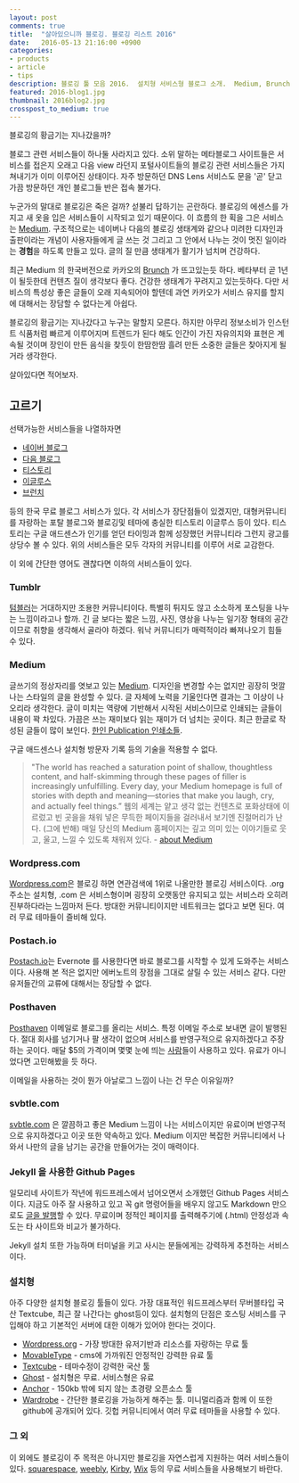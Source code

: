 ```yaml
---
layout: post
comments: true
title:  "살아있으니까 블로깅. 블로깅 리스트 2016"
date:   2016-05-13 21:16:00 +0900
categories:
- products
- article
- tips
description: 블로깅 툴 모음 2016.  설치형 서비스형 블로그 소개.  Medium, Brunch
featured: 2016-blog1.jpg
thumbnail: 2016blog2.jpg
crosspost_to_medium: true
---
```

블로깅의 황금기는 지나갔을까? 

블로그 관련 서비스들이 하나둘 사라지고 있다. 소위 말하는 메타블로그 사이트들은 서비스를 접은지 오래고 다음 view 라던지 포털사이트들의 블로깅 관련 서비스들은 가지 쳐내기가 이미 이루어진 상태이다.  자주 방문하던 DNS Lens 서비스도 문을 '곧' 닫고 가끔 방문하던 개인 블로그들 반은 접속 불가다.

누군가의 말대로 블로깅은 죽은 걸까? 섣불리 답하기는 곤란하다.  블로깅의 에센스를 가지고 새 옷을 입은 서비스들이 시작되고 있기 때문이다.  이 흐름의 한 획을 그은 서비스는 [Medium](http://medium.com).  구조적으로는 네이버나 다음의 블로깅 생태계와 같으나 미려한 디자인과 출판이라는 개념이 사용자들에게 글 쓰는 것 그리고 그 안에서 나누는 것이 멋진 일이라는 **경험**을 하도록 만들고 있다.  글의 질 만큼 생태계가 활기가 넘치며 건강하다.    

최근 Medium 의 한국버전으로 카카오의 [Brunch](http://brunch.co.kr) 가 뜨고있는듯 하다. 베타부터 곧 1년이 될듯한데 컨텐츠 질이 생각보다 좋다.  건강한 생태계가 꾸려지고 있는듯하다.  다만 서비스의 특성상 좋은 글들이 오래 지속되어야 할텐데 과연 카카오가 서비스 유지를 할지에 대해서는 장담할 수 없다는게 아쉽다.  

블로깅의 황금기는 지나갔다고 누구는 말할지 모른다.  하지만 아무리 정보소비가 인스턴트 식품처럼 빠르게 이루어지며 트렌드가 된다 해도 인간이 가진 자유의지와 표현은 계속될 것이며 장인이 만든 음식을 찾듯이 한땀한땀 흘려 만든 소중한 글들은 찾아지게 될 거라 생각한다.

살아있다면 적어보자.

고르기
------
선택가능한 서비스들을 나열하자면

* [네이버 블로그](http://blog.naver.com)
* [다음 블로그](http://blog.daum.net)
* [티스토리](http://tistory.com)
* [이글루스](http://www.egloos.com)
* [브런치](http://brunch.co.kr)

등의 한국 무료 블로그 서비스가 있다.  각 서비스가 장단점들이 있겠지만, 대형커뮤니티를 자랑하는 포탈 블로그와 블로깅및 테마에 충실한 티스토리 이글루스 등이 있다.  티스토리는 구글 애드센스가 인기를 얻던 타이밍과 함께 성장했던 커뮤니티라 그런지 광고를 상당수 볼 수 있다.  위의 서비스들은 모두 각자의 커뮤니티를 이루어 서로 교감한다.

이 외에 간단한 영어도 괜찮다면 이하의 서비스들이 있다.

### Tumblr
[텀블러](http://tumblr.com)는 거대하지만 조용한 커뮤니티이다.  특별히 튀지도 않고 소소하게 포스팅을 나누는 느낌이라고나 할까. 긴 글 보다는 짧은 느낌, 사진, 영상을 나누는 일기장 형태의 공간이므로 취향을 생각해서 골라야 하겠다.  워낙 커뮤니티가 매력적이라 빠져나오기 힘들 수 있다.

### Medium
글쓰기의 정상자리를 엿보고 있는 [Medium](http://medium.com).  디자인을 변경할 수는 없지만 굉장히 멋깔나는 스타일의 글을 완성할 수 있다.  글 자체에 노력을 기울인다면 결과는 그 이상이 나오리라 생각한다.  글이 미치는 역량에 기반해서 시작된 서비스이므로 인쇄되는 글들이 내용이 꽉 차있다. 가끔은 쓰는 재미보다 읽는 재미가 더 넘치는 곳이다. 최근 한글로 작성된 글들이 많이 보인다. [한인 Publication 인쇄소들](https://medium.com/search/publications?q=한국).

구글 애드센스나 설치형 방문자 기록 등의 기술을 적용할 수 없다.
  
>"The world has reached a saturation point of shallow, thoughtless content, and half-skimming through these pages of filler is increasingly unfulfilling. Every day, your Medium homepage is full of stories with depth and meaning—stories that make you laugh, cry, and actually feel things.”
>웹의 세계는 얕고 생각 없는 컨텐츠로 포화상태에 이르렀고 빈 곳을을 채워 넣은 무득한 페이지들을 걸러내서 보기엔 진절머리가 난다.  (그에 반해) 매일 당신의 Medium 홈페이지는 깊고 의미 있는 이야기들로 웃고, 울고, 느낄 수 있도록 채워져 있다. - [about Medium](https://medium.com/about/about-medium-9eac453da935#.wf8tkgldc)


### Wordpress.com
[Wordpress.com](http://Wordpress.com)은 블로깅 하면 연관검색에 1위로 나올만한 블로깅 서비스이다. .org 주소는 설치형, .com 은 서비스형이며 굉장히 오랫동안 유지되고 있는 서비스라 오히려 진부하다라는 느낌마저 든다.  방대한 커뮤니티이지만 네트워크는 없다고 보면 된다.  여러 무료 테마들이 즐비해 있다.

### Postach.io
[Postach.io](http://Postach.io)는 Evernote 를 사용한다면 바로 블로그를 시작할 수 있게 도와주는 서비스이다.  사용해 본 적은 없지만 에버노트의 장점을 그대로 살릴 수 있는 서비스 같다.  다만 유저들간의 교류에 대해서는 장담할 수 없다.

### Posthaven
[Posthaven](https://posthaven.com) 이메일로 블로그를 올리는 서비스. 특정 이메일 주소로 보내면 글이 발행된다. 절대 회사를 넘기거나 팔 생각이 없으며 서비스를 반영구적으로 유지하겠다고 주장하는 곳이다.  매달 $5의 가격이며 몇몇 눈에 띄는 [사람](http://blog.samaltman.com)들이 사용하고 있다. 유료가 아니었다면 고민해봤을 듯 하다.

이메일을 사용하는 것이 뭔가 아날로그 느낌이 나는 건 무슨 이유일까?

### svbtle.com
[svbtle.com](https://svbtle.com) 은 깔끔하고 좋은 Medium 느낌이 나는 서비스이지만 유료이며 반영구적으로 유지하겠다고 이곳 또한 약속하고 있다.  Medium 이지만 복잡한 커뮤니티에서 나와서 나만의 글을 남기는 공간을 만들어가는 것이 매력이다.

### Jekyll 을 사용한 Github Pages
일모리네 사이트가 작년에 워드프레스에서 넘어오면서 소개했던 Github Pages 서비스이다.  지금도 아주 잘 사용하고 있고 꼭 git 명령어들을 배우지 않고도 Markdown 만으로도 [글을 발행](http://ilmol.com/2015/01/Jekyll,Git-을-몰라도-무료-Github-Pages-즐기기.html)할 수 있다.  무료이며 정적인 페이지를 출력해주기에 (.html) 안정성과 속도는 타 사이트와 비교가 불가하다.

Jekyll 설치 또한 가능하며 터미널을 키고 사시는 분들에게는 강력하게 추천하는 서비스이다.


### 설치형
아주 다양한 설치형 블로깅 툴들이 있다.  가장 대표적인 워드프레스부터 무버블타입 국산 Textcube, 최근 잘 나간다는 ghost등이 있다. 설치형의 단점은 호스팅 서비스를 구입해야 하고 기본적인 서버에 대한 이해가 있어야 한다는 것이다.

* [Wordpress.org](http://Wordpress.org) - 가장 방대한 유저기반과 리소스를 자랑하는 무료 툴
* [MovableType](https://movabletype.org/) - cms에 가까워진 안정적인 강력한 유료 툴
* [Textcube](http://textcube.org) - 테마수정이 강력한 국산 툴
* [Ghost](https://ghost.org) - 설치형은 무료.  서비스형은 유료
* [Anchor](https://anchorcms.com/) - 150kb 밖에 되지 않는 초경량 오픈소스 툴
* [Wardrobe](http://wardrobecms.com/) - 간단한 블로깅을 가능하게 해주는 툴. 미니멀리즘과 함께 이 또한 github에 공개되어 있다.  깃헙 커뮤니티에서 여러 무료 테마들을 사용할 수 있다.


### 그 외
이 외에도 블로깅이 주 목적은 아니지만 블로깅을 자연스럽게 지원하는 여러 서비스들이 있다.  [squarespace](http://squarespace.com), [weebly](http://weebly.com), [Kirby](https://getkirby.com), [Wix](http://www.wix.com) 등의 무료 서비스들을 사용해보기 바란다.



